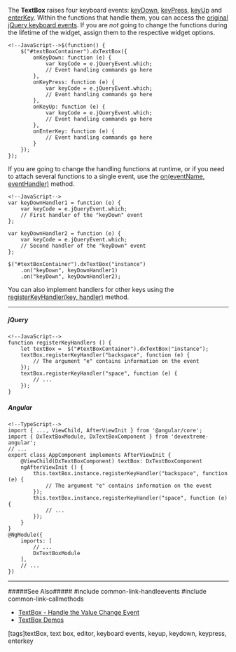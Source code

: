 The **TextBox** raises four keyboard events: [keyDown](/api-reference/10%20UI%20Widgets/dxTextEditor/4%20Events/keyDown.md '/Documentation/ApiReference/UI_Widgets/dxTextBox/Events/#keyDown'), [keyPress](/api-reference/10%20UI%20Widgets/dxTextEditor/4%20Events/keyPress.md '/Documentation/ApiReference/UI_Widgets/dxTextBox/Events/#keyPress'), [keyUp](/api-reference/10%20UI%20Widgets/dxTextEditor/4%20Events/keyUp.md '/Documentation/ApiReference/UI_Widgets/dxTextBox/Events/#keyUp') and [enterKey](/api-reference/10%20UI%20Widgets/dxTextEditor/4%20Events/enterKey.md '/Documentation/ApiReference/UI_Widgets/dxTextBox/Events/#enterKey'). Within the functions that handle them, you can access the [original jQuery keyboard events](https://api.jquery.com/category/events/keyboard-events). If you are _not_ going to change the functions during the lifetime of the widget, assign them to the respective widget options.

    <!--JavaScript-->$(function() {
        $("#textBoxContainer").dxTextBox({
            onKeyDown: function (e) {
                var keyCode = e.jQueryEvent.which;
                // Event handling commands go here
            },
            onKeyPress: function (e) {
                var keyCode = e.jQueryEvent.which;
                // Event handling commands go here
            },
            onKeyUp: function (e) {
                var keyCode = e.jQueryEvent.which;
                // Event handling commands go here
            },
            onEnterKey: function (e) {
                // Event handling commands go here
            }
        });
    });

If you are going to change the handling functions at runtime, or if you need to attach several functions to a single event, use the [on(eventName, eventHandler)](/api-reference/10%20UI%20Widgets/EventsMixin/3%20Methods/on(eventName_eventHandler).md '/Documentation/ApiReference/UI_Widgets/dxTextBox/Methods/#oneventName_eventHandler') method.

    <!--JavaScript-->
    var keyDownHandler1 = function (e) {
        var keyCode = e.jQueryEvent.which;
        // First handler of the "keyDown" event
    };

    var keyDownHandler2 = function (e) {
        var keyCode = e.jQueryEvent.which;
        // Second handler of the "keyDown" event
    };

    $("#textBoxContainer").dxTextBox("instance")
        .on("keyDown", keyDownHandler1)
        .on("keyDown", keyDownHandler2);

You can also implement handlers for other keys using the [registerKeyHandler(key, handler)](/api-reference/10%20UI%20Widgets/Widget/3%20Methods/registerKeyHandler(key_handler).md '/Documentation/ApiReference/UI_Widgets/dxTextBox/Methods/#registerKeyHandlerkey_handler') method.

---
##### jQuery

    <!--JavaScript-->
    function registerKeyHandlers () {
        let textBox =  $("#textBoxContainer").dxTextBox("instance");
        textBox.registerKeyHandler("backspace", function (e) {
            // The argument "e" contains information on the event
        });
        textBox.registerKeyHandler("space", function (e) {
            // ...
        });
    }
    

##### Angular

    <!--TypeScript-->
    import { ..., ViewChild, AfterViewInit } from '@angular/core';
    import { DxTextBoxModule, DxTextBoxComponent } from 'devextreme-angular';
    // ...
    export class AppComponent implements AfterViewInit {
        @ViewChild(DxTextBoxComponent) textBox: DxTextBoxComponent
        ngAfterViewInit () {
            this.textBox.instance.registerKeyHandler("backspace", function (e) {
                // The argument "e" contains information on the event
            });
            this.textBox.instance.registerKeyHandler("space", function (e) {
                // ...
            });
        }
    }
    @NgModule({
        imports: [
            // ...
            DxTextBoxModule
        ],
        // ...
    })

---

#####See Also#####
#include common-link-handleevents
#include common-link-callmethods
- [TextBox - Handle the Value Change Event](/concepts/05%20Widgets/TextBox/10%20Handle%20the%20Value%20Change%20Event.md '/Documentation/Guide/Widgets/TextBox/Handle_the_Value_Change_Event/')
- [TextBox Demos](https://js.devexpress.com/Demos/WidgetsGallery/#demo/editors-text_box-overview)

[tags]textBox, text box, editor, keyboard events, keyup, keydown, keypress, enterkey